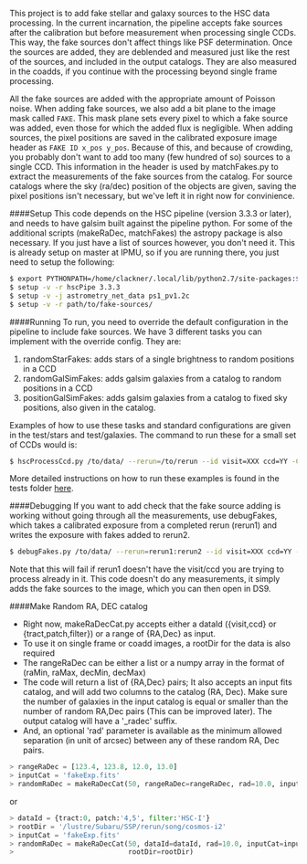 This project is to add fake stellar and galaxy sources to the HSC data processing. In the current incarnation, the pipeline accepts fake sources after the calibration but before measurement when processing single CCDs. This way, the fake sources don't affect things like PSF determination. Once the sources are added, they are deblended and measured just like the rest of the sources, and included in the output catalogs. They are also measured in the coadds, if you continue with the processing beyond single frame processing.

All the fake sources are added with the appropriate amount of Poisson noise. When adding fake sources, we also add a bit plane to the image mask called `FAKE`. This mask plane sets every pixel to which a fake source was added, even those for which the added flux is negligible. When adding sources, the pixel positions are saved in the calibrated exposure image header as `FAKE ID x_pos y_pos`. Because of this, and because of crowding, you probably don't want to add too many (few hundred of so) sources to a single CCD. This information in the header is used by matchFakes.py to extract the measurements of the fake sources from the catalog. For source catalogs where the sky (ra/dec) position of the objects are given, saving the pixel positions isn't necessary, but we've left it in right now for convinience. 

####Setup
This code depends on the HSC pipeline (version 3.3.3 or later), and needs to have galsim built against the pipeline python. For some of the additional scripts (makeRaDec, matchFakes) the astropy package is also necessary. If you just have a list of sources however, you don't need it. This is already setup on master at IPMU, so if you are running there, you just need to setup the following:
```bash
$ export PYTHONPATH=/home/clackner/.local/lib/python2.7/site-packages:${PYTHONPATH}
$ setup -v -r hscPipe 3.3.3
$ setup -v -j astrometry_net_data ps1_pv1.2c
$ setup -v -r path/to/fake-sources/
``` 

####Running
To run, you need to override the default configuration in the pipeline to include fake sources. We have 3 different tasks you can implement with the override config. They are:
  1. randomStarFakes: adds stars of a single brightness to random positions in a CCD
  2. randomGalSimFakes: adds galsim galaxies from a catalog to random positions in a CCD
  3. positionGalSimFakes: adds galsim galaxies from a catalog to fixed sky positions, also given in the catalog.

Examples of how to use these tasks and standard configurations are given in the test/stars and test/galaxies. The command to run these for a small set of CCDs would is:
```bash
$ hscProcessCcd.py /to/data/ --rerun=/to/rerun --id visit=XXX ccd=YY -C config_XXX
```
More detailed instructions on how to run these examples is found in the tests folder [here](tests/instruction.md).

####Debugging
If you want to add check that the fake source adding is working without going through all the measurements, use debugFakes, which takes a calibrated exposure from a completed rerun (rerun1) and writes the exposure with fakes added to rerun2.
```bash
$ debugFakes.py /to/data/ --rerun=rerun1:rerun2 --id visit=XXX ccd=YY -C config_debug
```
Note that this will fail if rerun1 doesn't have the visit/ccd you are trying to process already in it. This code doesn't do any measurements, it simply adds the fake sources to the image, which you can then open in DS9.

####Make Random RA, DEC catalog 

* Right now, makeRaDecCat.py accepts either a dataId ({visit,ccd} or
  {tract,patch,filter}) or a range of {RA,Dec} as input. 
* To use it on single frame or coadd images, a rootDir for the data is also
  required 
* The rangeRaDec can be either a list or a numpy array in the format of 
  (raMin, raMax, decMin, decMax)
* The code will return a list of {RA,Dec} pairs; It also accepts an input fits
  catalog, and will add two columns to the catalog (RA, Dec).  Make sure the
  number of galaxies in the input catalog is equal or smaller than the number of
  random RA,Dec pairs (This can be improved later).  The output catalog will
  have a '_radec' suffix.  
* And, an optional 'rad' parameter is available as the minimum allowed
  separation (in unit of arcsec) between any of these random RA, Dec pairs. 

```python 
> rangeRaDec = [123.4, 123.8, 12.0, 13.0]
> inputCat = 'fakeExp.fits'
> randomRaDec = makeRaDecCat(50, rangeRaDec=rangeRaDec, rad=10.0, inputCat=inputCat)
```
or 

```python 
> dataId = {tract:0, patch:'4,5', filter:'HSC-I'}
> rootDir = '/lustre/Subaru/SSP/rerun/song/cosmos-i2' 
> inputCat = 'fakeExp.fits'
> randomRaDec = makeRaDecCat(50, dataId=dataId, rad=10.0, inputCat=inputCat,
>                            rootDir=rootDir)
```
